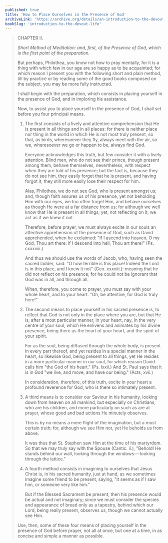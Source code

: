 ```yaml
---
published: true
title: 'How to Place Ourselves in the Presence of God'
archiveLink: 'https://archive.org/details/an-introduction-to-the-devout-life/page/49?view=theater'
bookSlug: 'introduction-to-the-devout-life'
---
```


> CHAPTER II.
>
> *Short Method of Meditation: and, first, of the Presence of God, which is the first point of the preparation.*
>
> But perhaps, Philothea, you know not how to pray mentally, for it is a thing with which few in our age are so happy as to be acquainted; for which reason I present you with the following short and plain method, till by practice or by reading some of the good books composed on the subject, you may be more fully instructed.
>
> I shall begin with the preparation, which consists in placing yourself in the presence of God, and in imploring his assistance.
>
> Now, to assist you to place yourself in the presence of God, I shall set before you four principal means.
>
> 1. The first consists of a lively and attentive comprehension that He is present in all things and in all places: for there is neither place nor thing in the world in which He is not most truly present, so that, as birds, wheresoever they fly, always meet with the air, so we, wheresoever we go or happen to be, always find God.
>
>    Everyone acknowledges this truth, but few consider it with a lively attention. Blind men, who do not see their prince, though present among them, behave themselves, nevertheless, with respect when they are told of his presence; but the fact is, because they do not see him, they easily forget that he is present, and having forgot it, they still more easily lose their respect for him.
>
>    Alas, Philothea, we do not see God, who is present amongst us; and, though faith assures us of his presence, yet not beholding Him with our eyes, we too often forget Him, and behave ourselves as though He were at a far distance from us; for although we well know that He is present in all things, yet, not reflecting on it, we act as if we knew it not.
>
>    Therefore, before prayer, we must always excite in our souls an attentive apprehension of the presence of God, such as David apprehended, when he exclaimed: "If I ascend into heaven, O my God, Thou art there: if I descend into hell, Thou art there!" (Ps. cxxxviii.)
>
>    And thus we should use the words of Jacob, who, having seen the sacred ladder, said: "O how terrible is this place! Indeed the Lord is in this place, and I knew it not" (Gen. xxxviii.): meaning that he did not reflect on his presence; for he could not be ignorant that God was in all, and through all.
>
>    When, therefore, you come to prayer, you must say with your whole heart, and to your heart: "Oh, be attentive, for God is truly here!"
>
> 2. The second means to place yourself in his sacred presence is, to reflect that God is not only in the place where you are, but that He is, after a most particular manner, in your heart, nay, in the very centre of your soul, which He enlivens and animates by his divine presence, being there as the heart of your heart, and the spirit of your spirit.
>
>    For as the soul, being diffused through the whole body, is present in every part thereof, and yet resides in a special manner in the heart, so likewise God, being present to all things, yet He resides in a more particular manner in our soul, for which reason David calls him "the God of his heart." (Ps. lxxii.) And St. Paul says that it is in God "we live, and move, and have our being." (Acts, xvii.)
>
>    In consideration, therefore, of this truth, excite in your heart a profound reverence for God, who is there so intimately present.
>
> 3. A third means is to consider our Saviour in his humanity, looking down from heaven on all mankind, but especially on Christians, who are his children, and more particularly on such as are at prayer, whose good and bad actions He minutely observes.
>
>    This is by no means a mere flight of the imagination, but a most certain truth; for, although we see Him not, yet He beholds us from above.
>
>    It was thus that St. Stephen saw Him at the time of his martyrdom. So that we may truly say with the Spouse (Cantic. ii.), "Behold! He stands behind our wall, looking through the windows---looking through the lattice."
>
> 4. A fourth method consists in imagining to ourselves that Jesus Christ is, in his sacred humanity, just at hand, as we sometimes imagine some friend to be present, saying, "It seems as if I saw him, or someone very like him."
>
>    But if the Blessed Sacrament be present, then his presence would be actual and not imaginary; since we must consider the species and appearance of bread only as a tapestry, behind which our Lord, being really present, observes us, though we cannot actually see Him.
>
> Use, then, some of these four means of placing yourself in the presence of God before prayer, not all at once, but one at a time, in as concise and simple a manner as possible.
